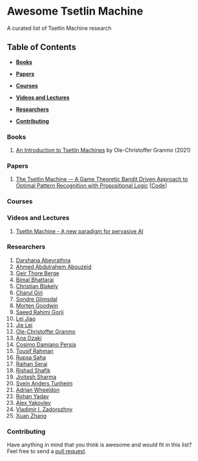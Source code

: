 # Awesome Tsetlin Machine
A curated list of Tsetlin Machine research

## Table of Contents

* **[Books](#Books)**

* **[Papers](#Papers)**  

* **[Courses](#Courses)**  

* **[Videos and Lectures](#Videos-and-lectures)**  

* **[Researchers](#Researchers)**  

* **[Contributing](#Contributing)** 

### Books
1. [An Introduction to Tsetlin Machines](https://tsetlinmachine.org/) by Ole-Christoffer Granmo (2021)

### Papers
1. [The Tsetlin Machine -- A Game Theoretic Bandit Driven Approach to Optimal Pattern Recognition with Propositional Logic](https://arxiv.org/abs/1804.01508) [[Code](https://github.com/cair/TsetlinMachine)]

### Courses

### Videos and Lectures
1. [Tsetlin Machine - A new paradigm for pervasive AI](https://www.youtube.com/watch?v=TaspuovmSR8)

### Researchers
1. [Darshana Abeyrathna](https://cair.uia.no/people/darshana-abeyrathna/)
2. [Ahmed Abdulrahem Abouzeid](https://cair.uia.no/people/ahmed-abdulrahem-abouzeid/)
3. [Geir Thore Berge](https://cair.uia.no/people/geir-thore-berge/)
4. [Bimal Bhattarai](https://cair.uia.no/people/bimal-bhattarai/)
6. [Christian Blakely](https://cair.uia.no/people/christian-d-blakely/)
7. [Charul Giri](https://www.uia.no/kk/profil/charug18)
8. [Sondre Glimsdal](https://cair.uia.no/people/sondre-glimsdal)
9. [Morten Goodwin](https://cair.uia.no/people/morten-goodwin)
10. [Saeed Rahimi Gorji](https://cair.uia.no/people/saeed-rahimi-gorji/)
11. [Lei Jiao](https://cair.uia.no/people/lei-jiao/)
12. [Jie Lei](https://twitter.com/that_jielei)
13. [Ole-Christoffer Granmo](https://cair.uia.no/people/ole-christoffer-granmo/)
14. [Ana Ozaki](https://cair.uia.no/people/ana-ozaki/)
15. [Cosimo Damiano Persia](https://www.uib.no/en/persons/Cosimo.Damiano.Persia)
16. [Tousif Rahman](https://www.linkedin.com/in/sheikh-tousif-rahman-55b38413a/?originalSubdomain=uk)
17. [Rupsa Saha](https://cair.uia.no/people/rupsa-saha/)
18. [Raihan Seraj](https://mila.quebec/en/person/raihan-seraj/)
19. [Rishad Shafik](https://www.ncl.ac.uk/engineering/staff/profile/rishadshafik.html)
20. [Jivitesh Sharma](https://cair.uia.no/people/jivitesh-sharma)
21. [Svein Anders Tunheim](https://cair.uia.no/people/svein-anders-tunheim/)
22. [Adrian Wheeldon](https://www.linkedin.com/in/adrian-wheeldon/?originalSubdomain=uk)
23. [Rohan Yadav](https://cair.uia.no/people/rohan-kumar-yadav/)
24. [Alex Yakovlev](https://www.ncl.ac.uk/engineering/staff/profile/alexyakovlev.html)
25. [Vladimir I. Zadorozhny](https://sites.pitt.edu/~viz/)
26. [Xuan Zhang](https://cair.uia.no/people/xuan-zhang/)

### Contributing
Have anything in mind that you think is awesome and would fit in this list? Feel free to send a [pull request](https://github.com/cair/awesome-tsetlin-machine/pulls).


